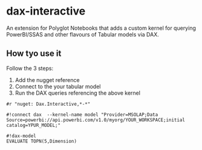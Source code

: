 # dax-interactive
An extension for Polyglot Notebooks that adds a custom kernel for querying PowerBI/SSAS and other flavours of Tabular models via DAX.
## How tyo use it
Follow the 3 steps:
1. Add the nugget reference
2. Connect to the your tabular model
3. Run the DAX queries referencing the above kernel
```
#r "nuget: Dax.Interactive,*-*"
```
```
#!connect dax  --kernel-name model "Provider=MSOLAP;Data Source=powerbi://api.powerbi.com/v1.0/myorg/YOUR_WORKSPACE;initial catalog=YPUR_MODEL;"
```
```
#!dax-model
EVALUATE TOPN(5,Dimension)
```
